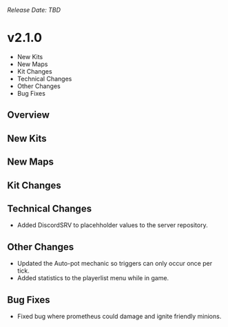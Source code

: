 _Release Date: TBD_

# v2.1.0

- New Kits
- New Maps
- Kit Changes
- Technical Changes
- Other Changes
- Bug Fixes

## Overview

## New Kits

## New Maps

## Kit Changes

## Technical Changes

- Added DiscordSRV to placehholder values to the server repository.

## Other Changes

- Updated the Auto-pot mechanic so triggers can only occur once per tick.
- Added statistics to the playerlist menu while in game.

## Bug Fixes

- Fixed bug where prometheus could damage and ignite friendly minions.
